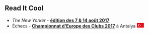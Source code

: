 ## Read It Cool

* *The New Yorker* - [**édition des 7 & 14 août 2017**](/20170807_NYorker/Evernote.md)
* &Eacute;checs - [**Championnat d'Europe des Clubs 2017**](/ECC_2017_Antalya.md/Evernote.md) à Antalya ![](TUR.png "Turquie")


